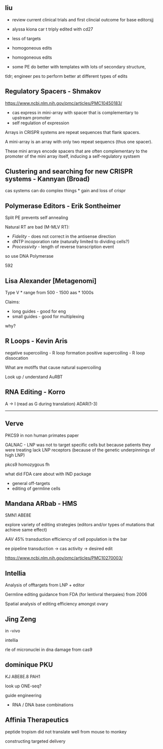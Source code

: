 ## liu

* review current clinical trials and first clincial outcome for base editorsjj
* alyssa kiona car t
triply edited with cd27

* less of targets
* homogoneous edits

* homogoneous edits
* some PE do better with templates with lots of secondary structure, 

tldr; engineer pes to perform better at different types of edits

## Regulatory Spacers - Shmakov

https://www.ncbi.nlm.nih.gov/pmc/articles/PMC10450183/

* cas express in mini-array with spacer that is complementary to upstream promoter
* self regulation of expression

Arrays in CRISPR systems are repeat sequences that flank spacers.

A mini-array is an array with only two repeat sequencs (thus one spacer).

These mini arrays encode spacers that are often complementary to the promoter
of the mini array itself, inducing a self-regulatory systsem

## Clustering and searching for new CRISPR systems - Kannyan (Broad)

cas systems can do complex things
    * gain and loss of crispr

## Polymerase Editors - Erik Sontheimer

Split PE prevents self annealing

Natural RT are bad (M-MLV RT):

* *Fidelity* - does not correct in the antisense direction
* dNTP incoporation rate (naturally limited to dividing cells?)
* *Processivity* - length of reverse transcription event

so use DNA Polymerase

592

## Lisa Alexander [Metagenomi]

Type V
    * range from 500 - 1500 aas
    * 1000s


Claims:

- long guides - good for eng
- small guides - good for multiplexing

why?

## R Loops - Kevin Aris

negative supercoiling - R loop formation
positive supercoiling - R loop dissocation

What are motiffs that cause natural supercoiling

Look up / understand AuRBT

## RNA Editing - Korro

A -> I (read as G during translation)
ADAR(1-3)

---

## Verve

PKCS9 in non human primates paper

GALNAC - LNP was not to target specific cells but because patients they were
treating lack LNP receptors (because of the genetic underpinnings of high LNP)

pkcs9
homozygous fh

what did FDA care about with IND package

- general off-targets
- editing of germline cells


## Mandana ARbab - HMS

SMN1
ABE8E

explore variety of editing strategies (editors and/or types of mutations that
achieve same effect)

AAV 45% transduction efficiency of cell population is the bar

ee pipeline
transduction -> cas activity -> desired edit

https://www.ncbi.nlm.nih.gov/pmc/articles/PMC10270003/

## Intellia

Analysis of offtargets from LNP + editor

Germline editing guidance from FDA (for lentivral therpaies) from 2006

Spatial analysis of editing efficiency amongst ovary

## Jing Zeng

in -vivo

intellia

rle of micronuclei in dna damage from cas9

## dominique PKU

KJ
ABE8E.8
PAH1

look up ONE-seq?

guide engineering

* RNA / DNA base combinations

## Affinia Therapeutics

peptide tropism did not translate well from mouse to monkey

constructing targeted delivery 
